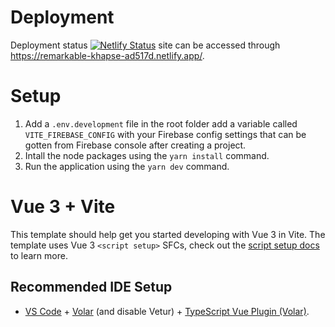 # Deployment

Deployment status [![Netlify Status](https://api.netlify.com/api/v1/badges/fe0ff187-72a6-49d1-9d5b-9ca9ed03e500/deploy-status)](https://app.netlify.com/sites/remarkable-khapse-ad517d/deploys) site can be accessed through https://remarkable-khapse-ad517d.netlify.app/.

# Setup

1. Add a `.env.development` file in the root folder add a variable called `VITE_FIREBASE_CONFIG` with your Firebase config settings that can be gotten from Firebase console after creating a project.
2. Intall the node packages using the `yarn install` command.
3. Run the application using the `yarn dev` command.

# Vue 3 + Vite

This template should help get you started developing with Vue 3 in Vite. The template uses Vue 3 `<script setup>` SFCs, check out the [script setup docs](https://v3.vuejs.org/api/sfc-script-setup.html#sfc-script-setup) to learn more.

## Recommended IDE Setup

- [VS Code](https://code.visualstudio.com/) + [Volar](https://marketplace.visualstudio.com/items?itemName=Vue.volar) (and disable Vetur) + [TypeScript Vue Plugin (Volar)](https://marketplace.visualstudio.com/items?itemName=Vue.vscode-typescript-vue-plugin).
